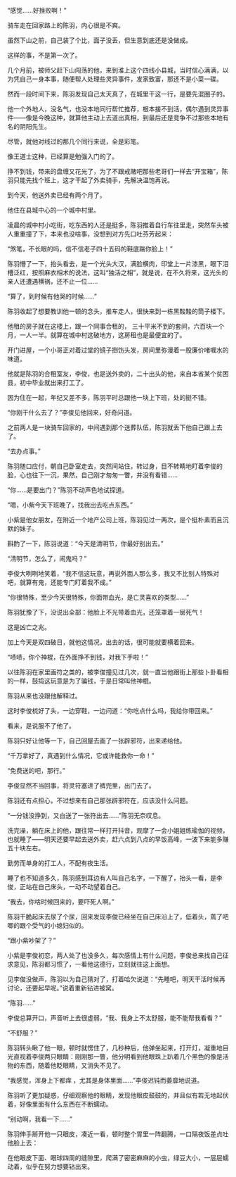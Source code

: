 “感觉……好挫败啊！”

骑车走在回家路上的陈羽，内心很是不爽。

虽然下山之前，自己装了个比，面子没丢，但生意到底还是没做成。

这样的事，不是第一次了。

几个月前，被师父赶下山闯荡的他，来到淮上这个四线小县城，当时信心满满，以为凭自己一身本事，随便帮人处理些灵异事件，发家致富，那还不是小菜一碟。

然而一段时间下来，陈羽发现自己太天真了，在城里干这一行，是要先混圈子的。

他一个外地人，没名气，也没本地同行帮忙推荐，根本接不到活，偶尔遇到灵异事件——像是今晚这种，就算他主动上去道出真相，到最后还是竞争不过那些本地有名的阴阳先生。

尽管，就他对线过的那几个同行来说，全是彩笔。

像王道士这种，已经算是勉强入门的了。

挣不到钱，带来的盘缠又花光了，为了不跟戒赌吧那些老哥们一样去“开宝箱”，陈羽只能先找个班上，这才干起了外卖骑手，先解决温饱再说。

到今天，他送外卖已经有两个月了。

他住在县城中心的一个城中村里。

凌晨的城中村小吃街，吃东西的人还是挺多，陈羽推着自行车往里走，突然车头被人重重撞了下，本来也没啥事，没想到对方先口吐芬芳起来：

“煞笔，不长眼的吗，信不信老子四十五码的鞋底踹你脸上！”

陈羽懵了一下，抬头看去，是一个光头大汉，满脸横肉，印堂上一片漆黑，眼下泪槽泛红，按照麻衣相术的说法，这叫“独活之相”，就是说，在不久将来，这光头的亲人还遭遇横祸，还不止一位……

“算了，到时候有他哭的时候……”

陈羽收起了想要教训他一顿的念头，推车走人，很快来到一栋黑黢黢的筒子楼下。

他租的房子就在这楼上，跟一个同事合租的， 三十平米不到的套间，六百块一个月，一人一半。就算在城中村这破地方，这房租也是最便宜的了。

开门进屋，一个小哥正对着过堂的镜子捯饬头发，房间里弥漫着一股廉价啫喱水的味道。

他就是陈羽的合租室友，李俊，也是送外卖的，二十出头的他，来自本省某个贫困县，初中毕业就出来打工了。

因为住在一起，年纪又差不多，陈羽平时总跟他一块上下班，处的挺不错。

“你刚干什么去了？”李俊见他回来，好奇问道。

之前两人是一块骑车回家的，中间遇到那个送葬队伍，陈羽就丢下他自己跟上去了。

“去办点事。”

陈羽随口应付，朝自己卧室走去，突然间站住，转过身，目不转睛地盯着李俊的脸，心也往下一沉，果然，自己刚才匆匆一瞥，并没有看错……

“你……是要出门？”陈羽不动声色地试探道。

“嗯，小紫今天下班晚了，找我出去吃点东西。”

小紫是他女朋友，在附近一个地产公司上班，陈羽见过一两次，是个挺朴素而且沉默的妹子。

斟酌了一下，陈羽说道：“今天是清明节，你最好别出去。”

“清明节，怎么了，闹鬼吗？”

李俊大咧咧地笑着，“我不信这玩意，再说外面人那么多，我又不比别人特殊对吧，就算有鬼，还能专门盯着我不成。”

“你很特殊，至少今天很特殊，你面带血光，是亡灵喜欢的类型……”

陈羽犹豫了下，没说出全部：他脸上不光带着血光，还笼罩着一层死气！

这是凶亡之兆。

加上今天是双四破日，就他这情况，出去的话，很可能就要横着回来。

“啧啧，你个神棍，在外面挣不到钱，对我下手啦！”

以往陈羽在家里画符之类的，被李俊撞见过几次，就一直当他跟街上那些卜卦看相的一样，鼓捣这玩意是为了骗钱，于是日常叫他神棍。

陈羽从来也没跟他解释过。

这时李俊梳好了头，一边穿鞋，一边问道：“你吃点什么吗，我给你带回来。”

看来，是说服不了他了。

陈羽只好让他等一下，自己回屋去画了一张辟邪符，出来递给他。

“千万拿好了，真遇到什么情况，它或许能救你一命！”

“免费送的吧，那行。”

李俊显然不当回事，将灵符塞进了裤兜里，出门去了。

陈羽还有点担心，不过想来有自己那张辟邪符在，应该没什么问题。

“一分钱没挣到，又白送了一张符出去……”陈羽无奈叹息。

洗完澡，躺在床上的他，跟往常一样打开抖音，观摩了一会小姐姐练瑜伽的视频，也就睡了——明天还要早起去送外卖，赶六点到八点的早饭高峰，一波下来能多赚五十块左右。

勤劳而单身的打工人，不配有夜生活。

睡了也不知道多久，陈羽感到耳边有人叫自己名字，一下醒了，抬头一看，是李俊，正站在自己床头，一动不动望着自己。

“我去，你啥时候回来的，要吓死人啊。”

陈羽干脆起床去尿了个尿，回来发现李俊已经坐在自己床沿上了，低着头，蔫了吧唧的跟个受气的小媳妇似的。

“跟小紫吵架了？”

小紫是李俊初恋，两人处了也没多久，每次感情上有什么问题，李俊总来找自己征求意见，陈羽都习惯了，一看他这德行，立刻就往这上面想。

见李俊没做声，陈羽以为自己猜对了，打着哈欠说道：“先睡吧，明天干活时候再讨论，还要起早呢。”说着重新钻进被窝。

“陈羽……”

李俊总算开口，声音听上去很虚弱，“我、我身上不太舒服，能不能帮我看看？”

“不舒服？”

陈羽转头瞅了他一眼，顿时就愣住了，几秒种后，他弹坐起来，打开灯，凝重地目光直视着李俊两只眼睛：刚刚那一瞥，他分明看到他眼珠上趴着几个黑色的像是活物的东西，随着他眨眼睛，又消失不见了。

“我感觉，浑身上下都痒 ，尤其是身体里面……”李俊迟钝而萎靡地说道。

陈羽听了更加疑惑，仔细观察他的眼睛，发现他眼皮鼓鼓的，并且似有若无地起伏着，好像里面有什么东西在不断蠕动。

“别动啊，我看一下……”

陈羽伸手掰开他一只眼皮，凑近一看，顿时整个胃里一阵翻腾，一口隔夜饭差点吐他脸上去：

在他眼皮下面、眼球四周的缝隙里，爬满了密密麻麻的小虫，绿豆大小，一层层蠕动着，似乎在努力想要钻出来。
